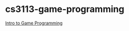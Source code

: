 # cs3113-game-programming
[Intro to Game Programming](https://github.com/sebastianromerocruz/CS3113-material)
